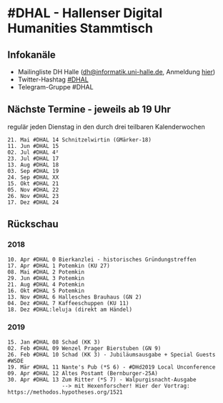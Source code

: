 # #DHAL - Hallenser Digital Humanities Stammtisch

## Infokanäle

* Mailingliste DH Halle ([dh@informatik.uni-halle.de](mailto:dh@informatik.uni-halle.de), Anmeldung [hier](https://janus.informatik.uni-halle.de/cgi-bin/mailman/listinfo/dh))
* Twitter-Hashtag [#DHAL](https://mobile.twitter.com/search?q=%23dhal&src=typed_query)
* Telegram-Gruppe #DHAL

## Nächste Termine - jeweils ab 19 Uhr

regulär jeden Dienstag in den durch drei teilbaren Kalenderwochen

```
21. Mai #DHAL 14 Schnitzelwirtin (GMärker-18)
11. Jun #DHAL 15
02. Jul #DHAL 4²
23. Jul #DHAL 17
13. Aug #DHAL 18
03. Sep #DHAL 19
24. Sep #DHAL XX
15. Okt #DHAL 21
05. Nov #DHAL 22
26. Nov #DHAL 23
17. Dez #DHAL 24
```

## Rückschau

### 2018

```
10. Apr #DHAL 0 Bierkanzlei - historisches Gründungstreffen
17. Apr #DHAL 1 Potemkin (KU 27)
08. Mai #DHAL 2 Potemkin
29. Jun #DHAL 3 Potemkin
21. Aug #DHAL 4 Potemkin
16. Okt #DHAL 5 Potemkin
13. Nov #DHAL 6 Hallesches Brauhaus (GN 2)
04. Dez #DHAL 7 Kaffeeschuppen (KU 11)
18. Dez #DHAL:leluja (direkt am Händel)
```

### 2019

```
15. Jan #DHAL 08 Schad (KK 3)
02. Feb #DHAL 09 Wenzel Prager Bierstuben (GN 9)
26. Feb #DHAL 10 Schad (KK 3) - Jubiläumsausgabe + Special Guests #WSDE
19. Mär #DHAL 11 Nante's Pub (*S 6) - #DHd2019 Local Unconference
09. Apr #DHAL 12 Altes Postamt (Bernburger-25A)
30. Apr #DHAL 13 Zum Ritter (*S 7) - Walpurgisnacht-Ausgabe
                 --> mit Hexenforscher! Hier der Vortrag: https://methodos.hypotheses.org/1521
```


